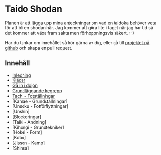 # Taido Shodan #

Planen är att lägga upp mina anteckningar om vad en taidoka behöver veta för att bli en shodan här. Jag kommer att göra lite i taget när jag har tid så det kommer att växa fram sakta men förhoppningsvis säkert. :-)

Har du tankar om innehållet så hör gärna av dig, eller gå till [projektet på github](https://github.com/henjoh75/taido-shodan) och skapa en pull request.


## Innehåll ##

- [Inledning](inledning)
- [Kläder](klader)
- [Gå in i dojon](dojo)
- [Grundläggande begrepp](grunder)
- [Tachi - Fotställningar](tachi)
- [Kamae - Grundställningar]
- [Unsoku - Fotförflyttningar]
- [Unshin]
- [Blockeringar]
- [Taiki - Andning]
- [Kihongi - Grundtekniker]
- [Hokei - Form]
- [Kobo]
- [Jissen - Kamp]
- [Shinsa]
